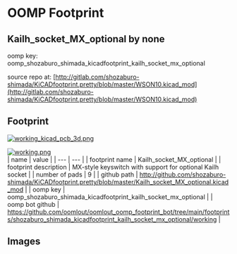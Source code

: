 # OOMP Footprint  
## Kailh_socket_MX_optional  by none  
  
oomp key: oomp_shozaburo_shimada_kicadfootprint_kailh_socket_mx_optional  
  
source repo at: [http://gitlab.com/shozaburo-shimada/KiCADfootprint.pretty/blob/master/WSON10.kicad_mod](http://gitlab.com/shozaburo-shimada/KiCADfootprint.pretty/blob/master/WSON10.kicad_mod)  
## Footprint  
  
[![working_kicad_pcb_3d.png](working_kicad_pcb_3d_600.png)](working_kicad_pcb_3d.png)  
  
[![working.png](working_600.png)](working.png)  
| name | value | 
| --- | --- | 
| footprint name | Kailh_socket_MX_optional | 
| footprint description | MX-style keyswitch with support for optional Kailh socket | 
| number of pads | 9 | 
| github path | http://github.com/shozaburo-shimada/KiCADfootprint.pretty/blob/master/Kailh_socket_MX_optional.kicad_mod | 
| oomp key | oomp_shozaburo_shimada_kicadfootprint_kailh_socket_mx_optional | 
| oomp bot github | https://github.com/oomlout/oomlout_oomp_footprint_bot/tree/main/footprints/shozaburo_shimada_kicadfootprint_kailh_socket_mx_optional/working | 
## Images  
